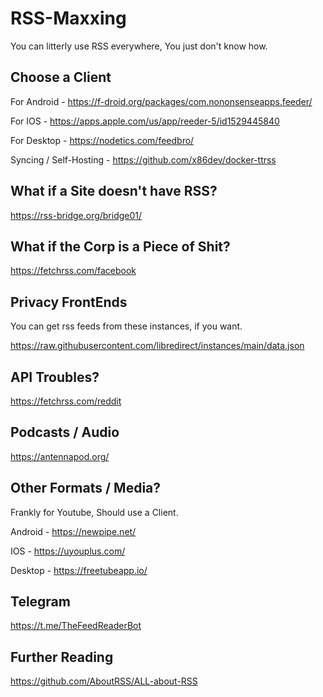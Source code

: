 # RSS-Maxxing

You can litterly use RSS everywhere, You just don't know how.

## Choose a Client

For Android - https://f-droid.org/packages/com.nononsenseapps.feeder/

For IOS - https://apps.apple.com/us/app/reeder-5/id1529445840

For Desktop - https://nodetics.com/feedbro/

Syncing / Self-Hosting - https://github.com/x86dev/docker-ttrss

## What if a Site doesn't have RSS?

https://rss-bridge.org/bridge01/

## What if the Corp is a Piece of Shit?

https://fetchrss.com/facebook

## Privacy FrontEnds

You can get rss feeds from these instances, if you want.

https://raw.githubusercontent.com/libredirect/instances/main/data.json

## API Troubles?

https://fetchrss.com/reddit

## Podcasts / Audio

https://antennapod.org/

## Other Formats / Media?

Frankly for Youtube, Should use a Client.

Android - https://newpipe.net/

IOS - https://uyouplus.com/

Desktop - https://freetubeapp.io/

## Telegram

https://t.me/TheFeedReaderBot

## Further Reading

https://github.com/AboutRSS/ALL-about-RSS
